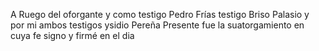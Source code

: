 A Ruego del oforgante y como testigo Pedro Frías
testigo Briso Palasio y por mi ambos testigos ysidio Pereña
Presente fue la suatorgamiento en cuya fe signo y firmé en el dia